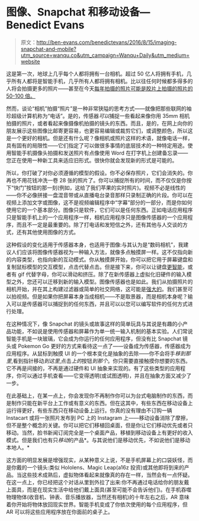 # 图像、Snapchat 和移动设备— Benedict Evans

> 原文：<http://ben-evans.com/benedictevans/2016/8/15/imaging-snapchat-and-mobile?utm_source=wanqu.co&utm_campaign=Wanqu+Daily&utm_medium=website>

这是第一次，地球上几乎每个人都将拥有一台相机。超过 50 亿人将拥有手机，几乎所有人都将是智能手机，几乎所有人都将拥有相机。比以往任何时候都多得多的人将会拍摄更多的照片——甚至在今天[每年拍摄的照片可能是胶片上拍摄的照片的 50-100 倍。](http://ben-evans.com/benedictevans/2015/8/19/how-many-pictures)

然而，谈论“相机”拍摄“照片”是一种非常狭隘的思考方式——就像把那些联网的袖珍超级计算机称为“电话”。是的，传感器*可以*捕捉一些看起来像你用 35mm 相机拍摄的照片，或者看起来像摄像机拍摄的镜头的东西。而且，是的，在网上向你的朋友展示这些图像比邮寄更容易，也更容易编辑或裁剪它们，或调整颜色，所以这是一个更好的相机。但是还有什么呢？像相机或照片这样的术语，就像电话一样，具有固有的局限性——它们指定了可以做很多事情的底层技术的一种特定用途。使用智能手机摄像头拍摄和发送照片有点像使用 Word 在打字机上创建备忘录——您正在使用一种新工具来适应旧形式。很快你就会发现新的形式是可能的。

所以，你打破了对你必须遵循的模型的假设。你不必保存照片，它们会消失的。你再也不用花钱冲洗一卷 28 张的照片了。你可以捕捉所有的时间，而不仅仅是你按下“快门”按钮的那一刻(例如，这给了我们苹果的实时照片)。视频不必是线性的——你不必像拼接一盘混音带或从直播电台录音那样只录制正确的片段。你可以在视频上添加文字或图像，这不是视频编辑程序中“字幕”部分的一部分，而是你如何使用它的一个基本部分。图像只是软件，它们可以是任何东西。正如电话应用程序只是智能手机上的一个应用程序一样，相机应用程序只是图像传感器的一个应用程序，而且不一定是最重要的。除了打电话和发短信之外，还有其他与人交谈的方式，还有其他使用图像的方式。

这种假设的变化适用于传感器本身，也适用于图像:与其认为是“数码相机”，我建议人们应该将图像传感器视为一种输入方法，就像多点触摸屏一样。这不仅指向新的内容类型，也指向新的互动模式。你从触摸屏开始，你可以把它用于屏幕键盘和复制鼠标模型的交互模型，点击代替点击。但是接下来，你可以让键盘[更智能](https://swiftkey.com/en)，或者有 gif 代替字母，你可以滑动和挤压。除了在新传感器上虚拟化旧硬件的输入模型之外，您还可以迁移到新的输入模型。图像传感器也是如此。我们从拍摄照片的相机开始，并在其上构建过滤器或简单的社交网络，这可能是[强大的](http://www.instagram.com/)。我们甚至可以拍视频。但是如果你把屏幕本身当成相机——不是取景器，而是相机本身呢？输入可以是传感器可以捕捉到的任何东西，并且可以以您可以编写软件的任何方式进行处理。

在这种情况下，像 Snapchat 的镜头或故事这样的简单玩具与其说是有趣的小产品功能，不如说是使用传感器和屏幕作为单一统一输入机制的基本实验。人们常说智能手机是一块玻璃，它会成为你运行的任何应用程序，但没有比 Snapchat 镜头或 Pokemon Go 更好的方式来看待这一点了——设备成为传感器，传感器成为应用程序。从鼠标到触摸 UI 的一个根本变化是抽象的去除——你不会将手*移到那里*,看到指针移动*到这里*,点击*上的*按钮*到那个*。你只需要直接触摸你想要的东西。它不再是间接的，不再是通过硬件和 UI 抽象来实现的。有了这些类型的应用程序，你可以通过手机查看——它变得透明(或试图透明)，并且在抽象方面又减少了一步。

在此基础上，在某一点上，你会发现你不再制作你可以为台式电脑制作的东西，而是制作只能在新平台上工作或有意义的东西。但在这其中，有些东西在移动设备上运行得更好，有些东西只在移动设备上运行。你真的没有理由不订购一辆 Instacart 或将一张照片发布到 PC 上的 Instagram 上——移动设备消除了摩擦，但不是整个概念的关键。你可以把它们移植回桌面，但是你让它们移动优先或者只移动。当然，脸书新闻订阅完全是一个桌面产品，移植到移动设备上有更好的收入模式。但是我们也有只*移动*的产品*。与其说他们是移动优先，不如说他们是移动本地人。*

这方面的明显发展是增强现实，从某种意义上说，不是手机屏幕上的口袋妖怪，而是你戴的一个镜头:类似 Hololens、Magic Leap(a16z 投资)或其他即将到来的产品。当这些技术成熟后，虚拟物体看起来就像真的存在一样，当然会有一点怀疑。在这一点上，你已经把这个对话从里到外拉了出来:你不再通过电话给你的朋友戴上面具，而是在现实生活中给他们戴上面具(甚至可能不会告诉他们)。在手机吞噬物理物体(收音机、钟表、音乐播放器，当然还有相机)的十年左右之后，AR 意味着你开始将物体放回现实世界。智能手机变成了你依次使用的每个应用程序，但 AR 可以将这些应用程序放在你面前的桌子上。
